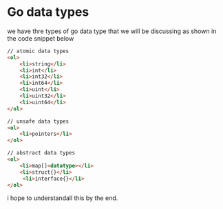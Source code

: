 # Go data types

we have thre types of go data type that we will be discussing as shown in the code snippet below

```html
// atomic data types
<ol>
    <li>string</li>
    <li>int</li>
    <li>int32</li>
    <li>int64</li>
    <li>uint</li>
    <li>uint32</li>
    <li>uint64</li>
</ol>

// unsafe data types
<ol>
    <li>pointers</li>
</ol>

// abstract data types
<ol>
    <li>map[]<datatype></li>
    <li>struct{}</li>
     <li>interface{}</li>
</ol>
```

i hope to understandall this by the end.
